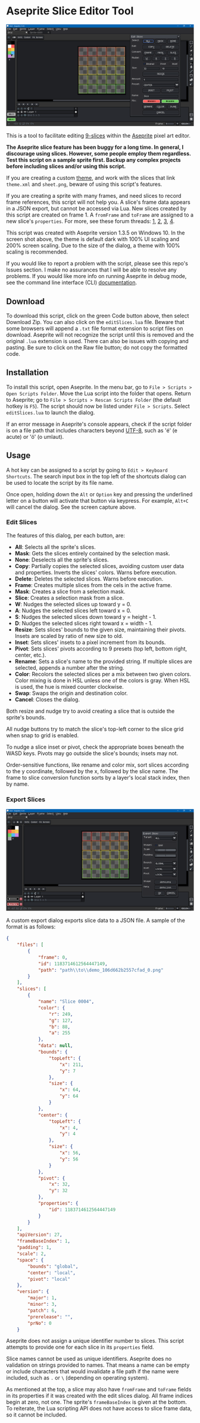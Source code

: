 # Aseprite Slice Editor Tool

![Screen Cap 1](screenCap.png)

This is a tool to facilitate editing [9-slices](https://en.wikipedia.org/wiki/9-slice_scaling) within the [Aseprite](https://www.aseprite.org/) pixel art editor.

**The Aseprite slice feature has been buggy for a long time. In general, I discourage using slices. However, some people employ them regardless. Test this script on a sample sprite first. Backup any complex projects before including slices and/or using this script.**

If you are creating a custom [theme](https://aseprite.org/docs/extensions/themes/), and work with the slices that link `theme.xml` and `sheet.png`, beware of using this script's features.

If you are creating a sprite with many frames, and need slices to record frame references, this script will not help you. A slice's frame data appears in a JSON export, but cannot be accessed via Lua. New slices created by this script are created on frame 1. A `fromFrame` and `toFrame` are assigned to a new slice's `properties`. For more, see these forum threads: [1](https://community.aseprite.org/t/how-do-i-figure-out-which-frame-a-slice-is-on), [2](https://community.aseprite.org/t/problem-with-slices-when-adding-removing-frames), [3](https://community.aseprite.org/t/slices-are-buggy-when-edited-at-different-frames), [4](https://community.aseprite.org/t/is-there-a-way-to-slice-single-frames).

This script was created with Aseprite version 1.3.5 on Windows 10. In the screen shot above, the theme is default dark with 100% UI scaling and 200% screen scaling. Due to the size of the dialog, a theme with 100% scaling is recommended.

If you would like to report a problem with the script, please see this repo's Issues section. I make no assurances that I will be able to resolve any problems. If you would like more info on running Aseprite in debug mode, see the command line interface (CLI) [documentation](https://aseprite.org/docs/cli/#debug).

## Download

To download this script, click on the green Code button above, then select Download Zip. You can also click on the `editSlices.lua` file. Beware that some browsers will append a `.txt` file format extension to script files on download. Aseprite will not recognize the script until this is removed and the original `.lua` extension is used. There can also be issues with copying and pasting. Be sure to click on the Raw file button; do not copy the formatted code.

## Installation

To install this script, open Aseprite. In the menu bar, go to `File > Scripts > Open Scripts Folder`. Move the Lua script into the folder that opens. Return to Aseprite; go to `File > Scripts > Rescan Scripts Folder` (the default hotkey is `F5`). The script should now be listed under `File > Scripts`. Select `editSlices.lua` to launch the dialog.

If an error message in Aseprite's console appears, check if the script folder is on a file path that includes characters beyond [UTF-8](https://en.wikipedia.org/wiki/UTF-8), such as 'é' (e acute) or 'ö' (o umlaut).

## Usage

A hot key can be assigned to a script by going to `Edit > Keyboard Shortcuts`. The search input box in the top left of the shortcuts dialog can be used to locate the script by its file name.

Once open, holding down the `Alt` or `Option` key and pressing the underlined letter on a button will activate that button via keypress. For example, `Alt+C` will cancel the dialog. See the screen capture above.

### Edit Slices

The features of this dialog, per each button, are:
- **All**: Selects all the sprite's slices.
- **Mask**: Gets the slices entirely contained by the selection mask.
- **None**: Deselects all the sprite's slices.
- **Copy**: Partially copies the selected slices, avoiding custom user data and properties. Inverts the slices' colors. Warns before execution.
- **Delete**: Deletes the selected slices. Warns before execution.
- **Frame**: Creates multiple slices from the cels in the active frame.
- **Mask**: Creates a slice from a selection mask.
- **Slice**: Creates a selection mask from a slice.
- **W**: Nudges the selected slices up toward y = 0.
- **A**: Nudges the selected slices left toward x = 0.
- **S**: Nudges the selected slices down toward y = height - 1.
- **D**: Nudges the selected slices right toward x = width - 1.
- **Resize**: Sets slices' bounds to the given size, maintaining their pivots. Insets are scaled by ratio of new size to old.
- **Inset**: Sets slices' insets to a pixel increment from its bounds.
- **Pivot**: Sets slices' pivots according to 9 presets (top left, bottom right, center, etc.).
- **Rename**: Sets a slice's name to the provided string. If multiple slices are selected, appends a number after the string.
- **Color**: Recolors the selected slices per a mix between two given colors. Color mixing is done in HSL unless one of the colors is gray. When HSL is used, the hue is mixed counter clockwise.
- **Swap**: Swaps the origin and destination color.
- **Cancel**: Closes the dialog.

Both resize and nudge try to avoid creating a slice that is outside the sprite's bounds.

All nudge buttons try to match the slice's top-left corner to the slice grid when snap to grid is enabled.

To nudge a slice inset or pivot, check the appropriate boxes beneath the WASD keys. Pivots may go outside the slice's bounds; insets may not.

Order-sensitive functions, like rename and color mix, sort slices according to the y coordinate, followed by the x, followed by the slice name. The frame to slice conversion function sorts by a layer's local stack index, then by name.

### Export Slices

![Screen Cap](screenCap2.png)

A custom export dialog exports slice data to a JSON file. A sample of the format is as follows:

```json
{
    "files": [
        {
            "frame": 0,
            "id": 1183714612564447149,
            "path": "path\\to\\demo_106d662b2557cfad_0.png"
        }
    ],
    "slices": [
        {
            "name": "Slice 0004",
            "color": {
                "r": 249,
                "g": 127,
                "b": 88,
                "a": 255
            },
            "data": null,
            "bounds": {
                "topLeft": {
                    "x": 211,
                    "y": 7
                },
                "size": {
                    "x": 64,
                    "y": 64
                }
            },
            "center": {
                "topLeft": {
                    "x": 4,
                    "y": 4
                },
                "size": {
                    "x": 56,
                    "y": 56
                }
            },
            "pivot": {
                "x": 32,
                "y": 32
            },
            "properties": {
                "id": 1183714612564447149
            }
        }
    ],
    "apiVersion": 27,
    "frameBaseIndex": 1,
    "padding": 1,
    "scale": 2,
    "space": {
        "bounds": "global",
        "center": "local",
        "pivot": "local"
    },
    "version": {
        "major": 1,
        "minor": 3,
        "patch": 6,
        "prerelease": "",
        "prNo": 0
    }
```

Aseprite does not assign a unique identifier number to slices. This script attempts to provide one for each slice in its `properties` field.

Slice names cannot be used as unique identifiers. Aseprite does no validation on strings provided to names. That means a name can be empty or include characters that would invalidate a file path if the name were included, such as `.` or `\` (depending on operating system).

As mentioned at the top, a slice may also have `fromFrame` and `toFrame` fields in its properties if it was created with the edit slices dialog. All frame indices begin at zero, not one. The sprite's `frameBaseIndex` is given at the bottom. To reiterate, the Lua scripting API does not have access to slice frame data, so it cannot be included.